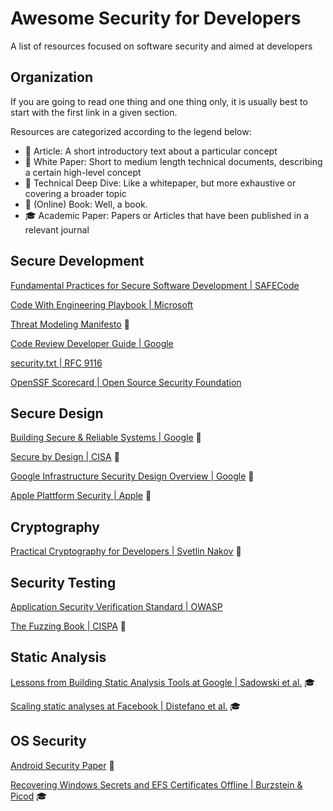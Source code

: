 # Awesome Security for Developers
A list of resources focused on software security and aimed at developers

## Organization
If you are going to read one thing and one thing only, it is usually best to start with the first link in a given section.

Resources are categorized according to the legend below:

- :newspaper: Article: A short introductory text about a particular concept
- :bookmark_tabs: White Paper: Short to medium length technical documents, describing a certain high-level concept
- :ledger: Technical Deep Dive: Like a whitepaper, but more exhaustive or covering a broader topic
- :book: (Online) Book: Well, a book.
- :mortar_board: Academic Paper: Papers or Articles that have been published in a relevant journal

## Secure Development
[Fundamental Practices for Secure Software Development | SAFECode](https://safecode.org/wp-content/uploads/2018/03/SAFECode_Fundamental_Practices_for_Secure_Software_Development_March_2018.pdf)

[Code With Engineering Playbook | Microsoft](https://microsoft.github.io/code-with-engineering-playbook/security/)

[Threat Modeling Manifesto](https://www.threatmodelingmanifesto.org/) :newspaper:

[Code Review Developer Guide | Google](https://google.github.io/eng-practices/review/)

[security.txt | RFC 9116](https://securitytxt.org/)

[OpenSSF Scorecard | Open Source Security Foundation](https://securityscorecards.dev/)

## Secure Design
[Building Secure & Reliable Systems | Google](https://sre.google/books/) :book:

[Secure by Design | CISA](https://www.cisa.gov/securebydesign) :bookmark_tabs:

[Google Infrastructure Security Design Overview | Google](https://cloud.google.com/docs/security/infrastructure/design) :bookmark_tabs:

[Apple Plattform Security | Apple](https://help.apple.com/pdf/security/en_US/apple-platform-security-guide.pdf) :ledger: 

## Cryptography
[Practical Cryptography for Developers | Svetlin Nakov](https://cryptobook.nakov.com/) :book:

## Security Testing
[Application Security Verification Standard | OWASP](https://owasp.org/www-project-application-security-verification-standard/)

[The Fuzzing Book | CISPA](https://www.fuzzingbook.org/) :book:

## Static Analysis
[Lessons from Building Static Analysis Tools at Google | Sadowski et al.](https://doi.org/10.1145/3188720) :mortar_board:

[Scaling static analyses at Facebook | Distefano et al.](https://doi.org/10.1145/3338112) :mortar_board:

## OS Security
[Android Security Paper](https://source.android.com/docs/security/overview/reports) :ledger: 

[Recovering Windows Secrets and EFS Certificates Offline | Burzstein & Picod](https://www.usenix.org/legacy/event/woot10/tech/full_papers/Burzstein.pdf) :mortar_board: